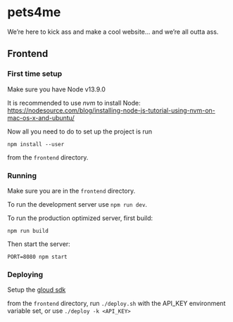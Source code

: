 # pets4me

We’re here to kick ass and make a cool website... and we’re all outta ass.

## Frontend

### First time setup

Make sure you have Node v13.9.0

It is recommended to use *nvm* to install Node:
https://nodesource.com/blog/installing-node-js-tutorial-using-nvm-on-mac-os-x-and-ubuntu/

Now all you need to do to set up the project is run

`npm install --user`

from the `frontend` directory.

### Running

Make sure you are in the `frontend` directory.

To run the development server use `npm run dev`.

To run the production optimized server, first build:

`npm run build`

Then start the server:

`PORT=8080 npm start`

### Deploying

Setup the [gloud sdk](https://cloud.google.com/sdk/docs) 

from the `frontend` directory, run `./deploy.sh` with the API_KEY environment
variable set, or use `./deploy -k <API_KEY>`
